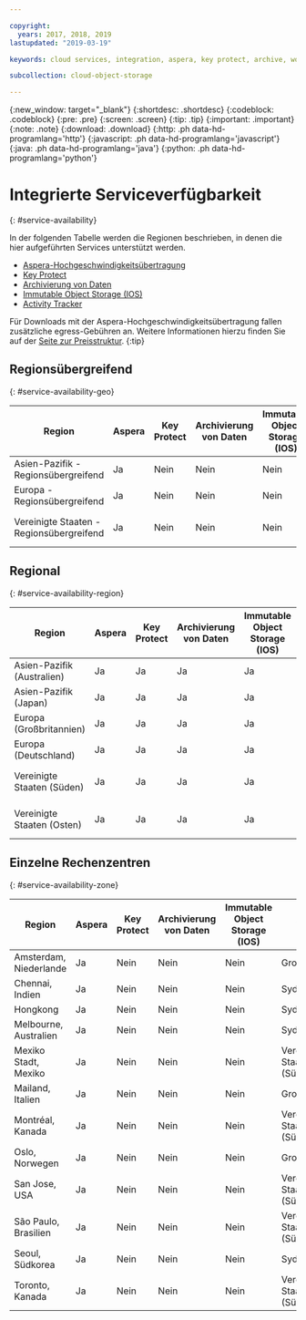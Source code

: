 ```yaml
---

copyright:
  years: 2017, 2018, 2019
lastupdated: "2019-03-19"

keywords: cloud services, integration, aspera, key protect, archive, worm

subcollection: cloud-object-storage

---
```

{:new_window: target="_blank"}
{:shortdesc: .shortdesc}
{:codeblock: .codeblock}
{:pre: .pre}
{:screen: .screen}
{:tip: .tip}
{:important: .important}
{:note: .note}
{:download: .download} 
{:http: .ph data-hd-programlang='http'} 
{:javascript: .ph data-hd-programlang='javascript'} 
{:java: .ph data-hd-programlang='java'} 
{:python: .ph data-hd-programlang='python'}

# Integrierte Serviceverfügbarkeit
{: #service-availability}

In der folgenden Tabelle werden die Regionen beschrieben, in denen die hier aufgeführten Services unterstützt werden.
* [Aspera-Hochgeschwindigkeitsübertragung](/docs/services/cloud-object-storage/basics?topic=cloud-object-storage-aspera)
* [Key Protect](/docs/services/cloud-object-storage/basics/cloud-object-storage/basics?topic=cloud-object-storage-encryption#sse-kp)
* [Archivierung von Daten](/docs/services/cloud-object-storage/basics?topic=cloud-object-storage-archive)
* [Immutable Object Storage (IOS)](/docs/services/cloud-object-storage/basics?topic=cloud-object-storage-immutable)
* [Activity Tracker](/docs/services/cloud-object-storage/basics?topic=cloud-object-storage-at-events#at_events)


Für Downloads mit der Aspera-Hochgeschwindigkeitsübertragung fallen zusätzliche egress-Gebühren an. Weitere Informationen hierzu finden Sie auf der [Seite zur Preisstruktur](https://www.ibm.com/cloud/object-storage).
{:tip}

## Regionsübergreifend
{: #service-availability-geo}

<table>
  <thead>
    <tr>
      <th>Region</th>
      <th>Aspera</th>
      <th>Key Protect</th>
      <th>Archivierung von Daten</th>
      <th>Immutable Object Storage (IOS)</th>
      <th>Activity Tracker</th>
    </tr>
  </thead>
  <tr>
    <td>Asien-Pazifik - Regionsübergreifend</td>
    <td>Ja</td>
    <td>Nein</td>
    <td>Nein</td>
    <td>Nein</td>
    <td>Sydney</td>
  </tr>
  <tr>
    <td>Europa - Regionsübergreifend</td>
    <td>Ja</td>
    <td>Nein</td>
    <td>Nein</td>
    <td>Nein</td>
    <td>Großbritannien</td>
  </tr>
  <tr>
    <td>Vereinigte Staaten - Regionsübergreifend</td>
    <td>Ja</td>
    <td>Nein</td>
    <td>Nein</td>
    <td>Nein</td>
    <td>Vereinigte Staaten (Süden)</td>
  </tr>
 </table>





## Regional
{: #service-availability-region}

<table>
  <thead>
    <tr>
      <th>Region</th>
      <th>Aspera</th>
      <th>Key Protect</th>
      <th>Archivierung von Daten</th>
      <th>Immutable Object Storage (IOS)</th>
      <th>Activity Tracker</th>
    </tr>
  </thead>
   <tr>
    <td>Asien-Pazifik (Australien)</td>
    <td>Ja</td>
    <td>Ja</td>
    <td>Ja</td>
    <td>Ja</td>
    <td>Sydney</td>
   </tr>
   <tr>
    <td>Asien-Pazifik (Japan)</td>
    <td>Ja</td>
    <td>Ja</td>
    <td>Ja</td>
    <td>Ja</td>
    <td>Sydney</td>
   </tr>
   <tr>
    <td>Europa (Großbritannien)</td>
    <td>Ja</td>
    <td>Ja</td>
    <td>Ja</td>
    <td>Ja</td>
    <td>Großbritannien</td>
   </tr>
   <tr>
    <td>Europa (Deutschland)</td>
    <td>Ja</td>
    <td>Ja</td>
    <td>Ja</td>
    <td>Ja</td>
    <td>Großbritannien</td>
   </tr>
   <tr>
    <td>Vereinigte Staaten (Süden)</td>
    <td>Ja</td>
    <td>Ja</td>
    <td>Ja</td>
    <td>Ja</td>
    <td>Vereinigte Staaten (Süden)</td>
   </tr>
   <tr>
    <td>Vereinigte Staaten (Osten)</td>
    <td>Ja</td>
    <td>Ja</td>
    <td>Ja</td>
    <td>Ja</td>
    <td>Vereinigte Staaten (Süden)</td>
   </tr>
</table>



## Einzelne Rechenzentren
{: #service-availability-zone}

<table>
  <thead>
    <tr>
      <th>Region</th>
      <th>Aspera</th>
      <th>Key Protect</th>
      <th>Archivierung von Daten</th>
      <th>Immutable Object Storage (IOS)</th>
      <th>Activity Tracker</th>
    </tr>
  </thead>
  <tr>
    <td>Amsterdam, Niederlande</td>
    <td>Ja</td>
    <td>Nein</td>
    <td>Nein</td>
    <td>Nein</td>
    <td>Großbritannien</td>
  </tr>
  <tr>
    <td>Chennai, Indien</td>
    <td>Ja</td>
    <td>Nein</td>
    <td>Nein</td>
    <td>Nein</td>
    <td>Sydney</td>
  </tr>
  <tr>
    <td>Hongkong</td>
    <td>Ja</td>
    <td>Nein</td>
    <td>Nein</td>
    <td>Nein</td>
    <td>Sydney</td>
  </tr>
  <tr>
    <td>Melbourne, Australien</td>
    <td>Ja</td>
    <td>Nein</td>
    <td>Nein</td>
    <td>Nein</td>
    <td>Sydney</td>
  </tr>
  <tr>
    <td>Mexiko Stadt, Mexiko</td>
    <td>Ja</td>
    <td>Nein</td>
    <td>Nein</td>
    <td>Nein</td>
    <td>Vereinigte Staaten (Süden)</td>
  </tr>
  <tr>
    <td>Mailand, Italien</td>
    <td>Ja</td>
    <td>Nein</td>
    <td>Nein</td>
    <td>Nein</td>
    <td>Großbritannien</td>
  </tr>
  <tr>
    <td>Montréal, Kanada</td>
    <td>Ja</td>
    <td>Nein</td>
    <td>Nein</td>
    <td>Nein</td>
    <td>Vereinigte Staaten (Süden)</td>
  </tr>
  <tr>
    <td>Oslo, Norwegen</td>
    <td>Ja</td>
    <td>Nein</td>
    <td>Nein</td>
    <td>Nein</td>
    <td>Großbritannien</td>
  </tr>
  <tr>
    <td>San Jose, USA</td>
    <td>Ja</td>
    <td>Nein</td>
    <td>Nein</td>
    <td>Nein</td>
    <td>Vereinigte Staaten (Süden)</td>
  </tr>
  <tr>
    <td>São Paulo, Brasilien</td>
    <td>Ja</td>
    <td>Nein</td>
    <td>Nein</td>
    <td>Nein</td>
    <td>Vereinigte Staaten (Süden)</td>
  </tr>
  <tr>
    <td>Seoul, Südkorea</td>
    <td>Ja</td>
    <td>Nein</td>
    <td>Nein</td>
    <td>Nein</td>
    <td>Sydney</td>
  </tr>
  <tr>
    <td>Toronto, Kanada</td>
    <td>Ja</td>
    <td>Nein</td>
    <td>Nein</td>
    <td>Nein</td>
    <td>Vereinigte Staaten (Süden)</td>
  </tr>
</table>

